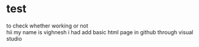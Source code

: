 # test
to check whether working or not
<br>
hii my name is vighnesh 
 i had add basic html page in github through visual studio